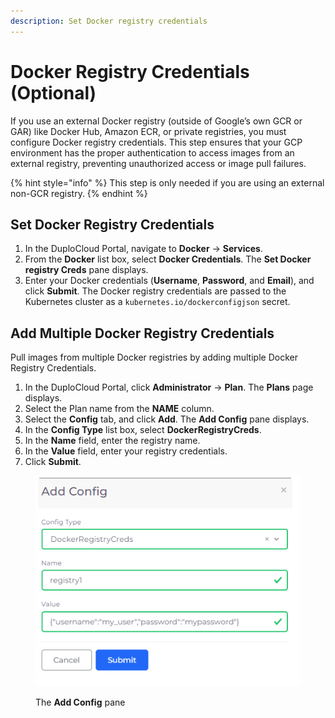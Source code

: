```yaml
---
description: Set Docker registry credentials
---
```


# Docker Registry Credentials (Optional)

If you use an external Docker registry (outside of Google’s own GCR or GAR) like Docker Hub, Amazon ECR, or private registries, you must configure Docker registry credentials. This step ensures that your GCP environment has the proper authentication to access images from an external registry, preventing unauthorized access or image pull failures.

{% hint style="info" %}
This step is only needed if you are using an external non-GCR registry.
{% endhint %}

## Set Docker Registry Credentials&#x20;

1. In the DuploCloud Portal, navigate to **Docker** -> **Services**.
2. From the **Docker** list box,  select **Docker Credentials**. The **Set Docker registry Creds** pane displays.
3. Enter your Docker credentials (**Username**, **Password**, and **Email**), and click **Submit**. The Docker registry credentials are passed to the Kubernetes cluster as a `kubernetes.io/dockerconfigjson` secret.

## Add Multiple Docker Registry Credentials

Pull images from multiple Docker registries by adding multiple Docker Registry Credentials.

1. In the DuploCloud Portal, click **Administrator** -> **Plan**. The **Plans** page displays. &#x20;
2. Select the Plan name from the **NAME** column.
3. Select the **Config** tab, and click **Add**. The **Add Config** pane displays.
4. In the **Config Type** list box, select **DockerRegistryCreds**.&#x20;
5. In the **Name** field, enter the registry name.
6. In the **Value** field, enter your registry credentials.
7. Click **Submit**.&#x20;

<div align="left"><figure><img src="../../.gitbook/assets/aws_add_config.png" alt=""><figcaption><p>The <strong>Add Config</strong> pane</p></figcaption></figure></div>
